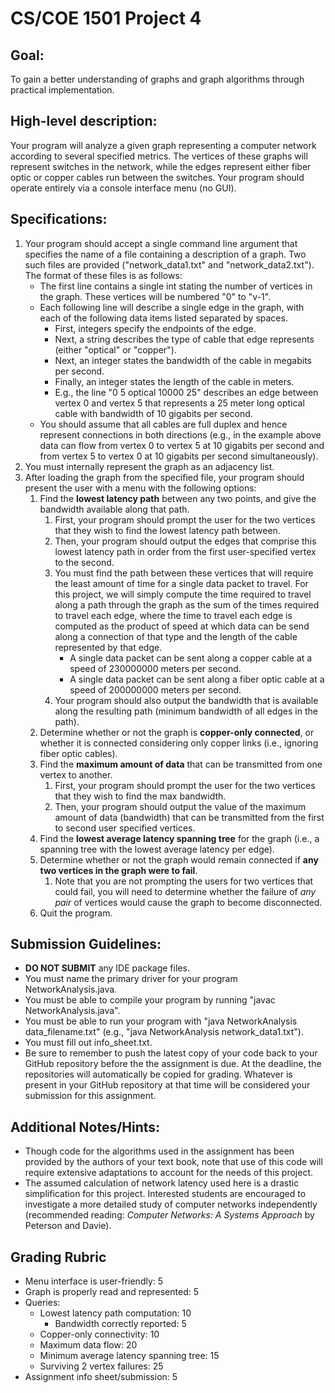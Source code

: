 # CS/COE 1501 Project 4

## Goal:
To gain a better understanding of graphs and graph algorithms through practical implementation.

## High-level description:
Your program will analyze a given graph representing a computer network according to several specified metrics.
The vertices of these graphs will represent switches in the network, while the edges represent either fiber optic or copper cables run between the switches.
Your program should operate entirely via a console interface menu (no GUI).

## Specifications:
1. Your program should accept a single command line argument that specifies the name of a file containing a description of a graph.  Two such files are provided ("network_data1.txt" and "network_data2.txt").  The format of these files is as follows:
	* The first line contains a single int stating the number of vertices in the graph.  These vertices will be numbered "0" to "v-1".
	* Each following line will describe a single edge in the graph, with each of the following data items listed separated by spaces.
		* First, integers specify the endpoints of the edge.
		* Next, a string describes the type of cable that edge represents (either "optical" or "copper").
		* Next, an integer states the bandwidth of the cable in megabits per second.
		* Finally, an integer states the length of the cable in meters.
		* E.g., the line "0 5 optical 10000 25" describes an edge between vertex 0 and vertex 5 that represents a 25 meter long optical cable with bandwidth of 10 gigabits per second.
	* You should assume that all cables are full duplex and hence represent connections in both directions (e.g., in the example above data can flow from vertex 0 to vertex 5 at 10 gigabits per second and from vertex 5 to vertex 0 at 10 gigabits per second simultaneously).
1. You must internally represent the graph as an adjacency list.
1. After loading the graph from the specified file, your program should present the user with a menu with the following options:
	1. Find the __lowest latency path__ between any two points, and give the bandwidth available along that path.
		1.  First, your program should prompt the user for the two vertices that they wish to find the lowest latency path between.
		1.  Then, your program should output the edges that comprise this lowest latency path in order from the first user-specified vertex to the second.
		1.  You must find the path between these vertices that will require the least amount of time for a single data packet to travel.  For this project, we will simply compute the time required to travel along a path through the graph as the sum of the times required to travel each edge, where the time to travel each edge is computed as the product of speed at which data can be send along a connection of that type and the length of the cable represented by that edge.
			* A single data packet can be sent along a copper cable at a speed of 230000000 meters per second.
			* A single data packet can be sent along a fiber optic cable at a speed of 200000000 meters per second.
		1.  Your program should also output the bandwidth that is available along the resulting path (minimum bandwidth of all edges in the path).
	1. Determine whether or not the graph is __copper-only connected__, or whether it is connected considering only copper links (i.e., ignoring fiber optic cables).
	1. Find the __maximum amount of data__ that can be transmitted from one vertex to another.
		1. First, your program should prompt the user for the two vertices that they wish to find the max bandwidth.
		1. Then, your program should output the value of the maximum amount of data (bandwidth) that can be transmitted from the first to second user specified vertices.
	1. Find the __lowest average latency spanning tree__ for the graph (i.e., a spanning tree with the lowest average latency per edge).
	1. Determine whether or not the graph would remain connected if __any two vertices in the graph were to fail__.
		1. Note that you are not prompting the users for two vertices that could fail, you will need to determine whether the failure of *any pair* of vertices would cause the graph to become disconnected.
	1. Quit the program. 

## Submission Guidelines:
* **DO NOT SUBMIT** any IDE package files.
* You must name the primary driver for your program NetworkAnalysis.java.
* You must be able to compile your program by running "javac NetworkAnalysis.java".
* You must be able to run your program with "java NetworkAnalysis data_filename.txt" (e.g., "java NetworkAnalysis network_data1.txt").
* You must fill out info_sheet.txt.
* Be sure to remember to push the latest copy of your code back to your GitHub repository before the the assignment is due.  At the deadline, the repositories will automatically be copied for grading.  Whatever is present in your GitHub repository at that time will be considered your submission for this assignment.

## Additional Notes/Hints:
* Though code for the algorithms used in the assignment has been provided by the authors of your text book, note that use of this code will require extensive adaptations to account for the needs of this project.
* The assumed calculation of network latency used here is a drastic simplification for this project.  Interested students are encouraged to investigate a more detailed study of computer networks independently (recommended reading:  _Computer Networks: A Systems Approach_ by Peterson and Davie).

## Grading Rubric
* Menu interface is user-friendly:  5
* Graph is properly read and represented:  5
* Queries:
	* Lowest latency path computation:  10
		* Bandwidth correctly reported:  5
	* Copper-only connectivity:  10
	* Maximum data flow:  20
	* Minimum average latency spanning tree:  15
	* Surviving 2 vertex failures:  25
* Assignment info sheet/submission:  5
